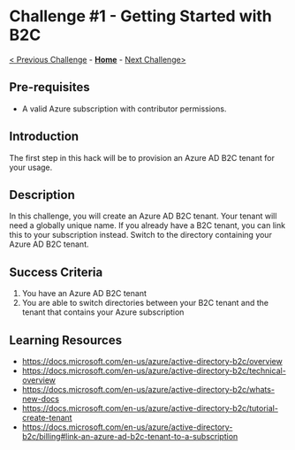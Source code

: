 # Challenge \#1 - Getting Started with B2C

[< Previous Challenge](./00-pre-reqs.md) - **[Home](../readme.md)** - [Next Challenge>](./02-susi.md)

## Pre-requisites

- A valid Azure subscription with contributor permissions.

## Introduction

The first step in this hack will be to provision an Azure AD B2C tenant for your usage.

## Description

In this challenge, you will create an Azure AD B2C tenant. Your tenant will need a globally unique name.
If you already have a B2C tenant, you can link this to your subscription instead. 
Switch to the directory containing your Azure AD B2C tenant. 

## Success Criteria

1. You have an Azure AD B2C tenant
1. You are able to switch directories between your B2C tenant and the tenant that contains your Azure subscription

## Learning Resources

- https://docs.microsoft.com/en-us/azure/active-directory-b2c/overview
- https://docs.microsoft.com/en-us/azure/active-directory-b2c/technical-overview
- https://docs.microsoft.com/en-us/azure/active-directory-b2c/whats-new-docs
- https://docs.microsoft.com/en-us/azure/active-directory-b2c/tutorial-create-tenant
- https://docs.microsoft.com/en-us/azure/active-directory-b2c/billing#link-an-azure-ad-b2c-tenant-to-a-subscription
